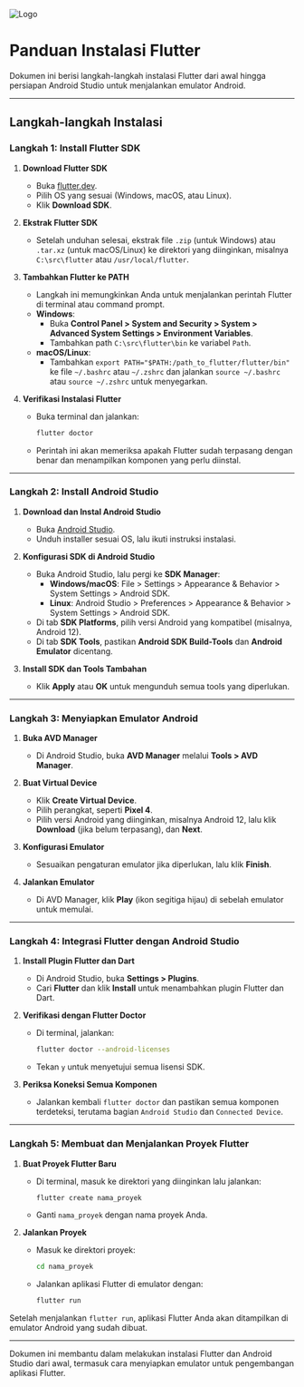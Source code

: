 
![Logo](https://storage.googleapis.com/cms-storage-bucket/6a07d8a62f4308d2b854.svg)

# Panduan Instalasi Flutter

Dokumen ini berisi langkah-langkah instalasi Flutter dari awal hingga persiapan Android Studio untuk menjalankan emulator Android.

---

## Langkah-langkah Instalasi

### Langkah 1: Install Flutter SDK

1. **Download Flutter SDK**
   - Buka [flutter.dev](https://docs.flutter.dev/get-started/install).
   - Pilih OS yang sesuai (Windows, macOS, atau Linux).
   - Klik **Download SDK**.

2. **Ekstrak Flutter SDK**
   - Setelah unduhan selesai, ekstrak file `.zip` (untuk Windows) atau `.tar.xz` (untuk macOS/Linux) ke direktori yang diinginkan, misalnya `C:\src\flutter` atau `/usr/local/flutter`.

3. **Tambahkan Flutter ke PATH**
   - Langkah ini memungkinkan Anda untuk menjalankan perintah Flutter di terminal atau command prompt.
   - **Windows**:
     - Buka **Control Panel > System and Security > System > Advanced System Settings > Environment Variables**.
     - Tambahkan path `C:\src\flutter\bin` ke variabel `Path`.
   - **macOS/Linux**:
     - Tambahkan `export PATH="$PATH:/path_to_flutter/flutter/bin"` ke file `~/.bashrc` atau `~/.zshrc` dan jalankan `source ~/.bashrc` atau `source ~/.zshrc` untuk menyegarkan.

4. **Verifikasi Instalasi Flutter**
   - Buka terminal dan jalankan:
     ```bash
     flutter doctor
     ```
   - Perintah ini akan memeriksa apakah Flutter sudah terpasang dengan benar dan menampilkan komponen yang perlu diinstal.

---

### Langkah 2: Install Android Studio

1. **Download dan Instal Android Studio**
   - Buka [Android Studio](https://developer.android.com/studio).
   - Unduh installer sesuai OS, lalu ikuti instruksi instalasi.

2. **Konfigurasi SDK di Android Studio**
   - Buka Android Studio, lalu pergi ke **SDK Manager**:
     - **Windows/macOS**: File > Settings > Appearance & Behavior > System Settings > Android SDK.
     - **Linux**: Android Studio > Preferences > Appearance & Behavior > System Settings > Android SDK.
   - Di tab **SDK Platforms**, pilih versi Android yang kompatibel (misalnya, Android 12).
   - Di tab **SDK Tools**, pastikan **Android SDK Build-Tools** dan **Android Emulator** dicentang.

3. **Install SDK dan Tools Tambahan**
   - Klik **Apply** atau **OK** untuk mengunduh semua tools yang diperlukan.

---

### Langkah 3: Menyiapkan Emulator Android

1. **Buka AVD Manager**
   - Di Android Studio, buka **AVD Manager** melalui **Tools > AVD Manager**.

2. **Buat Virtual Device**
   - Klik **Create Virtual Device**.
   - Pilih perangkat, seperti **Pixel 4**.
   - Pilih versi Android yang diinginkan, misalnya Android 12, lalu klik **Download** (jika belum terpasang), dan **Next**.

3. **Konfigurasi Emulator**
   - Sesuaikan pengaturan emulator jika diperlukan, lalu klik **Finish**.

4. **Jalankan Emulator**
   - Di AVD Manager, klik **Play** (ikon segitiga hijau) di sebelah emulator untuk memulai.

---

### Langkah 4: Integrasi Flutter dengan Android Studio

1. **Install Plugin Flutter dan Dart**
   - Di Android Studio, buka **Settings > Plugins**.
   - Cari **Flutter** dan klik **Install** untuk menambahkan plugin Flutter dan Dart.

2. **Verifikasi dengan Flutter Doctor**
   - Di terminal, jalankan:
     ```bash
     flutter doctor --android-licenses
     ```
   - Tekan `y` untuk menyetujui semua lisensi SDK.

3. **Periksa Koneksi Semua Komponen**
   - Jalankan kembali `flutter doctor` dan pastikan semua komponen terdeteksi, terutama bagian `Android Studio` dan `Connected Device`.

---

### Langkah 5: Membuat dan Menjalankan Proyek Flutter

1. **Buat Proyek Flutter Baru**
   - Di terminal, masuk ke direktori yang diinginkan lalu jalankan:
     ```bash
     flutter create nama_proyek
     ```
   - Ganti `nama_proyek` dengan nama proyek Anda.

2. **Jalankan Proyek**
   - Masuk ke direktori proyek:
     ```bash
     cd nama_proyek
     ```
   - Jalankan aplikasi Flutter di emulator dengan:
     ```bash
     flutter run
     ```

Setelah menjalankan `flutter run`, aplikasi Flutter Anda akan ditampilkan di emulator Android yang sudah dibuat.

---

Dokumen ini membantu dalam melakukan instalasi Flutter dan Android Studio dari awal, termasuk cara menyiapkan emulator untuk pengembangan aplikasi Flutter. 
